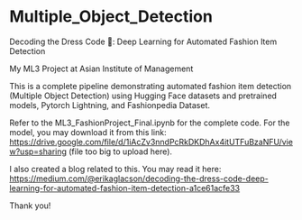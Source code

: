 # Multiple_Object_Detection
Decoding the Dress Code 👗: Deep Learning for Automated Fashion Item Detection

My ML3 Project at Asian Institute of Management

This is a complete pipeline demonstrating automated fashion item detection (Multiple Object Detection) using Hugging Face datasets and pretrained models, Pytorch Lightning, and Fashionpedia Dataset.

Refer to the ML3_FashionProject_Final.ipynb for the complete code. For the model, you may download it from this link: https://drive.google.com/file/d/1iAcZv3nndPcRkDKDhAx4itUTFuBzaNFU/view?usp=sharing (file too big to upload here).

I also created a blog related to this. You may read it here: https://medium.com/@erikaglacson/decoding-the-dress-code-deep-learning-for-automated-fashion-item-detection-a1ce61acfe33

Thank you! 
 

